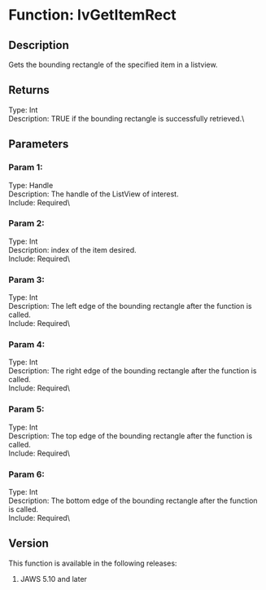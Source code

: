 # Function: lvGetItemRect

## Description

Gets the bounding rectangle of the specified item in a listview.

## Returns

Type: Int\
Description: TRUE if the bounding rectangle is successfully retrieved.\

## Parameters

### Param 1:

Type: Handle\
Description: The handle of the ListView of interest.\
Include: Required\

### Param 2:

Type: Int\
Description: index of the item desired.\
Include: Required\

### Param 3:

Type: Int\
Description: The left edge of the bounding rectangle after the function
is called.\
Include: Required\

### Param 4:

Type: Int\
Description: The right edge of the bounding rectangle after the function
is called.\
Include: Required\

### Param 5:

Type: Int\
Description: The top edge of the bounding rectangle after the function
is called.\
Include: Required\

### Param 6:

Type: Int\
Description: The bottom edge of the bounding rectangle after the
function is called.\
Include: Required\

## Version

This function is available in the following releases:

1.  JAWS 5.10 and later
